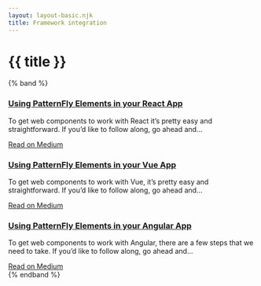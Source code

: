 ```yaml
---
layout: layout-basic.njk
title: Framework integration
---
```


<pfe-band class="header" use-grid>
  <h1 slot="header">{{ title }}</h1>
</pfe-band>

{% band %}
  <div class="pfe-l-grid pfe-m-gutters pfe-m-all-4-col">
    <pfe-card color-palette="lightest" border>
      <h3 slot="header" class="push-bottom">
        <a href="https://medium.com/patternfly-elements/using-patternfly-elements-web-components-in-your-react-app-fe079be262ed">Using
          PatternFly Elements in your React App</a>
      </h3>
      <p>To get web components to work with React it’s pretty easy and straightforward. If you’d like to follow
        along, go ahead and...</p>
      <a class="cta" slot="footer" href="https://medium.com/patternfly-elements/using-patternfly-elements-web-components-in-your-react-app-fe079be262ed">Read on Medium</a>
    </pfe-card>
    <pfe-card color-palette="lightest" border>
      <h3 slot="header" class="push-bottom">
        <a href="https://medium.com/patternfly-elements/using-patternfly-elements-web-components-in-your-vue-app-340fc9a9d7e5">Using
          PatternFly Elements in your Vue App</a>
      </h3>
      <p>To get web components to work with Vue, it’s pretty easy and straightforward. If you’d like to follow
        along, go ahead and...</p>
      <a class="cta" slot="footer" href="https://medium.com/patternfly-elements/using-patternfly-elements-web-components-in-your-vue-app-340fc9a9d7e5">Read on Medium</a>
    </pfe-card>
    <pfe-card color-palette="lightest" border>
      <h3 slot="header" class="push-bottom">
        <a href="https://medium.com/patternfly-elements/using-patternfly-elements-web-components-in-your-angular-app-4b18b1c9c363">Using
          PatternFly Elements in your Angular App</a>
      </h3>
      <p>To get web components to work with Angular, there are a few steps that we need to take. If you’d like to
        follow along, go ahead and...</p>
      <a class="cta" slot="footer" href="https://medium.com/patternfly-elements/using-patternfly-elements-web-components-in-your-angular-app-4b18b1c9c363">Read on Medium</a>
    </pfe-card>
  </div>
{% endband %}
